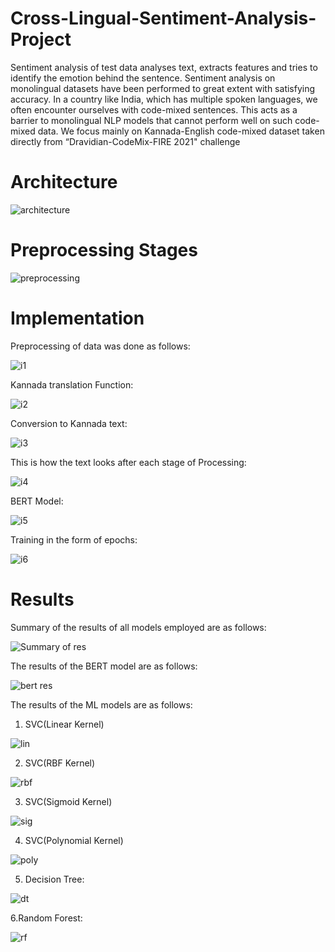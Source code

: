 # Cross-Lingual-Sentiment-Analysis-Project

Sentiment analysis of test data analyses text, extracts features and tries to identify the emotion behind the sentence. 
Sentiment analysis on monolingual datasets have been performed to great extent with satisfying accuracy.
In a country like India, which has multiple spoken languages, we often encounter ourselves with code-mixed sentences.
This acts as a barrier to monolingual NLP models that cannot perform well on such code-mixed data.
We focus mainly on Kannada-English code-mixed dataset taken directly from “Dravidian-CodeMix-FIRE 2021" challenge

# Architecture

![architecture](https://user-images.githubusercontent.com/96068461/225291967-d7ea6d33-5ef1-4e76-9dbe-eb8b7b09d2d1.png)

# Preprocessing Stages

![preprocessing](https://user-images.githubusercontent.com/96068461/225292071-ce00af48-82e9-4566-90f0-cac371c2faf0.png)

# Implementation

Preprocessing of data was done as follows:

![i1](https://user-images.githubusercontent.com/96068461/225293124-b6db12d8-4644-4eca-834c-799c90399142.png)

Kannada translation Function:

![i2](https://user-images.githubusercontent.com/96068461/225293389-c8181231-683b-402c-a8a8-67b5cd61b534.png)

Conversion to Kannada text:

![i3](https://user-images.githubusercontent.com/96068461/225293364-90a30597-03e6-46a9-a965-e461185a5903.png)

This is how the text looks after each stage of Processing:

![i4](https://user-images.githubusercontent.com/96068461/225293500-8a17a76e-da93-45a0-9735-2a2b9f203a01.png)

BERT Model:

![i5](https://user-images.githubusercontent.com/96068461/225293507-eb1eeaa3-9e67-4568-b926-f9b7d09547f7.png)

Training in the form of epochs:

![i6](https://user-images.githubusercontent.com/96068461/225293508-da77d68b-4809-46b6-af31-8e8e44c5b77a.png)

# Results

Summary of the results of all models employed are as follows:

![Summary of res](https://user-images.githubusercontent.com/96068461/225303157-4c10f16b-a69c-499b-b323-6573805f4146.png)

The results of the BERT model are as follows:

![bert res](https://user-images.githubusercontent.com/96068461/225294770-915755f1-d2ba-41ef-b1e9-3b514b3ef634.png)

The results of the ML models are as follows:

1. SVC(Linear Kernel)

![lin](https://user-images.githubusercontent.com/96068461/225308139-3f4fe093-c338-4db3-81f4-66d8f9f92758.png)

2. SVC(RBF Kernel)

![rbf](https://user-images.githubusercontent.com/96068461/225308149-11c148a5-f932-4be5-b2c4-3cfed52e2eb8.png)

3. SVC(Sigmoid Kernel)

![sig](https://user-images.githubusercontent.com/96068461/225308151-17c19383-5274-4568-8632-26b675ff8a8e.png)

4. SVC(Polynomial Kernel)

![poly](https://user-images.githubusercontent.com/96068461/225308146-0ab360f7-7f04-4620-b93e-718bd44967f0.png)

5. Decision Tree:

![dt](https://user-images.githubusercontent.com/96068461/225308789-f0939ed6-d7ac-48d4-a47b-6cf8e55a8ceb.png)

6.Random Forest:

![rf](https://user-images.githubusercontent.com/96068461/225308805-763f9559-9d64-4b3c-b60d-f9d4bec3ce5b.png)
